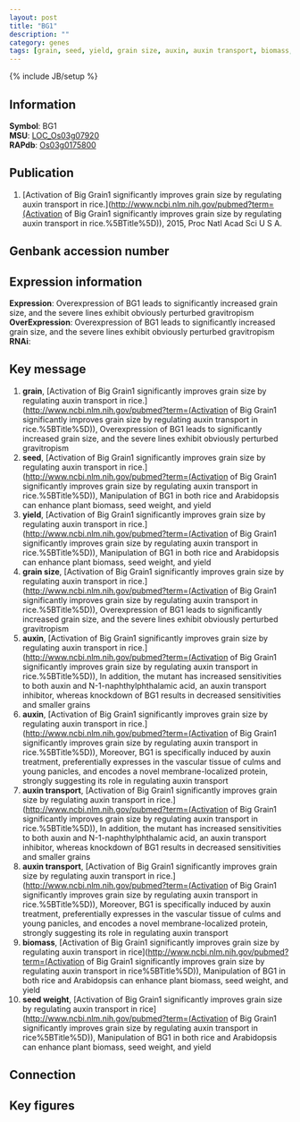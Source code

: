 ```yaml
---
layout: post
title: "BG1"
description: ""
category: genes
tags: [grain, seed, yield, grain size, auxin, auxin transport, biomass, seed weight, Gene]
---
```

{% include JB/setup %}

## Information
__Symbol__: BG1  
__MSU__: [LOC_Os03g07920](http://rice.plantbiology.msu.edu/cgi-bin/ORF_infopage.cgi?orf=LOC_Os03g07920)  
__RAPdb__: [Os03g0175800](http://rapdb.dna.affrc.go.jp/viewer/gbrowse_details/irgsp1?name=Os03g0175800)  

## Publication
1. [Activation of Big Grain1 significantly improves grain size by regulating auxin transport in rice.](http://www.ncbi.nlm.nih.gov/pubmed?term=(Activation of Big Grain1 significantly improves grain size by regulating auxin transport in rice.%5BTitle%5D)), 2015, Proc Natl Acad Sci U S A.

## Genbank accession number

## Expression information
__Expression__: Overexpression of BG1 leads to significantly increased grain size, and the severe lines exhibit obviously perturbed gravitropism  
__OverExpression__: Overexpression of BG1 leads to significantly increased grain size, and the severe lines exhibit obviously perturbed gravitropism  
__RNAi__:  

## Key message
1. __grain__, [Activation of Big Grain1 significantly improves grain size by regulating auxin transport in rice.](http://www.ncbi.nlm.nih.gov/pubmed?term=(Activation of Big Grain1 significantly improves grain size by regulating auxin transport in rice.%5BTitle%5D)),  Overexpression of BG1 leads to significantly increased grain size, and the severe lines exhibit obviously perturbed gravitropism
2. __seed__, [Activation of Big Grain1 significantly improves grain size by regulating auxin transport in rice.](http://www.ncbi.nlm.nih.gov/pubmed?term=(Activation of Big Grain1 significantly improves grain size by regulating auxin transport in rice.%5BTitle%5D)),  Manipulation of BG1 in both rice and Arabidopsis can enhance plant biomass, seed weight, and yield
3. __yield__, [Activation of Big Grain1 significantly improves grain size by regulating auxin transport in rice.](http://www.ncbi.nlm.nih.gov/pubmed?term=(Activation of Big Grain1 significantly improves grain size by regulating auxin transport in rice.%5BTitle%5D)),  Manipulation of BG1 in both rice and Arabidopsis can enhance plant biomass, seed weight, and yield
4. __grain size__, [Activation of Big Grain1 significantly improves grain size by regulating auxin transport in rice.](http://www.ncbi.nlm.nih.gov/pubmed?term=(Activation of Big Grain1 significantly improves grain size by regulating auxin transport in rice.%5BTitle%5D)),  Overexpression of BG1 leads to significantly increased grain size, and the severe lines exhibit obviously perturbed gravitropism
5. __auxin__, [Activation of Big Grain1 significantly improves grain size by regulating auxin transport in rice.](http://www.ncbi.nlm.nih.gov/pubmed?term=(Activation of Big Grain1 significantly improves grain size by regulating auxin transport in rice.%5BTitle%5D)),  In addition, the mutant has increased sensitivities to both auxin and N-1-naphthylphthalamic acid, an auxin transport inhibitor, whereas knockdown of BG1 results in decreased sensitivities and smaller grains
6. __auxin__, [Activation of Big Grain1 significantly improves grain size by regulating auxin transport in rice.](http://www.ncbi.nlm.nih.gov/pubmed?term=(Activation of Big Grain1 significantly improves grain size by regulating auxin transport in rice.%5BTitle%5D)),  Moreover, BG1 is specifically induced by auxin treatment, preferentially expresses in the vascular tissue of culms and young panicles, and encodes a novel membrane-localized protein, strongly suggesting its role in regulating auxin transport
7. __auxin transport__, [Activation of Big Grain1 significantly improves grain size by regulating auxin transport in rice.](http://www.ncbi.nlm.nih.gov/pubmed?term=(Activation of Big Grain1 significantly improves grain size by regulating auxin transport in rice.%5BTitle%5D)),  In addition, the mutant has increased sensitivities to both auxin and N-1-naphthylphthalamic acid, an auxin transport inhibitor, whereas knockdown of BG1 results in decreased sensitivities and smaller grains
8. __auxin transport__, [Activation of Big Grain1 significantly improves grain size by regulating auxin transport in rice.](http://www.ncbi.nlm.nih.gov/pubmed?term=(Activation of Big Grain1 significantly improves grain size by regulating auxin transport in rice.%5BTitle%5D)),  Moreover, BG1 is specifically induced by auxin treatment, preferentially expresses in the vascular tissue of culms and young panicles, and encodes a novel membrane-localized protein, strongly suggesting its role in regulating auxin transport
9. __biomass__, [Activation of Big Grain1 significantly improves grain size by regulating auxin transport in rice](http://www.ncbi.nlm.nih.gov/pubmed?term=(Activation of Big Grain1 significantly improves grain size by regulating auxin transport in rice%5BTitle%5D)), Manipulation of BG1 in both rice and Arabidopsis can enhance plant biomass, seed weight, and yield
10. __seed weight__, [Activation of Big Grain1 significantly improves grain size by regulating auxin transport in rice](http://www.ncbi.nlm.nih.gov/pubmed?term=(Activation of Big Grain1 significantly improves grain size by regulating auxin transport in rice%5BTitle%5D)), Manipulation of BG1 in both rice and Arabidopsis can enhance plant biomass, seed weight, and yield

## Connection

## Key figures


